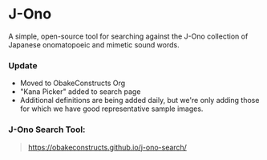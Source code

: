 # J-Ono
A simple, open-source tool for searching against the J-Ono collection of Japanese onomatopoeic and mimetic sound words.

### Update
* Moved to ObakeConstructs Org
* "Kana Picker" added to search page
* Additional definitions are being added daily, but we're only adding those for which we have good representative sample images.

### J-Ono Search Tool:
> https://obakeconstructs.github.io/j-ono-search/

